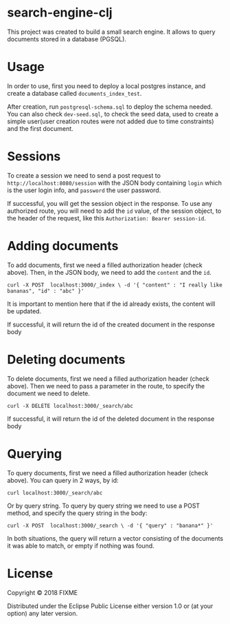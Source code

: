 # search-engine-clj

This project was created to build a small search engine. It allows to query documents stored in a database (PGSQL).

# Usage

In order to use, first you need to deploy a local postgres instance, and create a database called `documents_index_test`.

After creation, run `postgresql-schema.sql` to deploy the schema needed. You can also check `dev-seed.sql`, to check the seed data,
used to create a simple user(user creation routes were not added due to time constraints) and the first document.

# Sessions

To create a session we need to send a post request to `http://localhost:8080/session`
with the JSON body containing `login` which is the user login info, and `password` the user password.
                    
If successful, you will get the session object in the response. To use any authorized route, you will need to add the `id` value,
of the session object, to the header of the request, like this `Authorization: Bearer session-id`.

# Adding documents

To add documents, first we need a filled authorization header (check above). Then, in the JSON body, we need to add the `content` and the `id`.

`curl -X POST  localhost:3000/_index \
     -d '{ "content" : "I really like bananas", "id" : "abc" }'`
     
It is important to mention here that if the id already exists, the content will be updated.
     
If successful, it will return the id of the created document in the response body

# Deleting documents

To delete documents, first we need a filled authorization header (check above). Then we need to pass a parameter in the route, to specify the document we need to delete.

`curl -X DELETE localhost:3000/_search/abc`

If successful, it will return the id of the deleted document in the response body
     
# Querying

To query documents, first we need a filled authorization header (check above). 
 You can query in 2 ways, by id:
 
 `curl localhost:3000/_search/abc`
 
 Or by query string. To query by query string we need to use a POST method, and specify the query string in the body:
 
 `curl -X POST  localhost:3000/_search \
      -d '{ "query" : "banana*" }'`
 
In both situations, the query will return a vector consisting of the documents it was able to match, or empty if nothing was found. 

# License

Copyright © 2018 FIXME

Distributed under the Eclipse Public License either version 1.0 or (at
your option) any later version.
